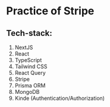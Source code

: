 # Practice of Stripe

## Tech-stack:

1. NextJS
2. React
3. TypeScript
4. Tailwind CSS
5. React Query
6. Stripe
7. Prisma ORM
8. MongoDB
9. Kinde (Authentication/Authorization)
